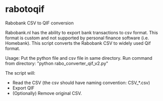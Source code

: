 # rabotoqif
Rabobank CSV to QIF conversion

Rabobank.nl has the ability to export bank transactions to csv format.
This format is custom and not supported by personal finance software (i.e. Homebank).
This script converts the Rabobank CSV to widely used Qif format.

Usage:
Put the python file and csv file in same directory.
Run command from directory: "python rabo_converter_qif_v2.py"

The script will:
- Read the CSV (the csv should have naming convention: CSV_*.csv)
- Export QIF
- (Optionally) Remove original CSV.
